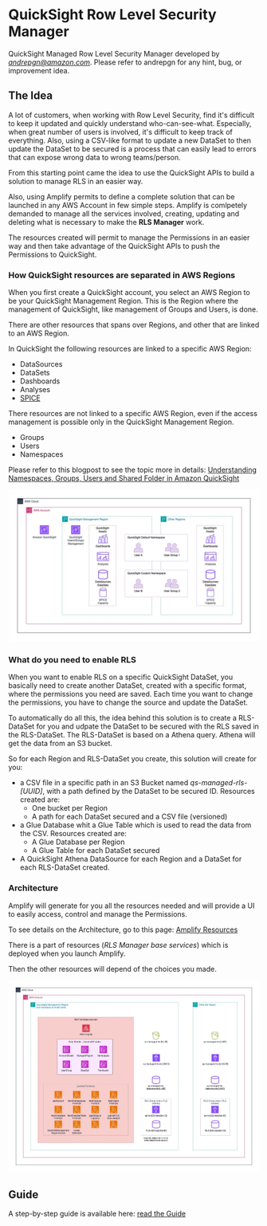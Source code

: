 # QuickSight Row Level Security Manager
QuickSight Managed Row Level Security Manager developed by *andrepgn@amazon.com*.
Please refer to andrepgn for any hint, bug, or improvement idea.

## The Idea

A lot of customers, when working with Row Level Security, find it's difficult to keep it updated and quickly understand who-can-see-what. 
Especially, when great number of users is involved, it's difficult to keep track of everything. Also, using a CSV-like format to update a new DataSet to then update the DataSet to be secured is a process that can easily lead to errors that can expose wrong data to wrong teams/person.

From this starting point came the idea to use the QuickSight APIs to build a solution to manage RLS in an easier way.

Also, using Amplify permits to define a complete solution that can be launched in any AWS Account in few simple steps. Amplify is comlpetely demanded to manage all the services involved, creating, updating and deleting what is necessary to make the **RLS Manager** work.

The resources created will permit to manage the Permissions in an easier way and then take advantage of the QuickSight APIs to push the Permissions to QuickSight.

### How QuickSight resources are separated in AWS Regions
When you first create a QuickSight account, you select an AWS Region to be your QuickSight Management Region. This is the Region where the management of QuickSight, like management of Groups and Users, is done. 

There are other resources that spans over Regions, and other that are linked to an AWS Region.

In QuickSight the following resources are linked to a specific AWS Region:
* DataSources
* DataSets
* Dashboards
* Analyses
* [SPICE](https://docs.aws.amazon.com/quicksight/latest/user/spice.html)

There resources are not linked to a specific AWS Region, even if the access management is possible only in the QuickSight Management Region.
* Groups
* Users
* Namespaces

Please refer to this blogpost to see the topic more in details: [Understanding Namespaces, Groups, Users and Shared Folder in Amazon QuickSight](https://community.amazonquicksight.com/t/understanding-namespaces-groups-users-and-shared-folder-in-amazon-quicksight/13158)

![QuickSight Resources](Guide/images/QuickSight%20Resources%20in%20Regions.jpg)

### What do you need to enable RLS
When you want to enable RLS on a specific QuickSight DataSet, you basically need to create another DataSet, created with a specific format, where the permissions you need are saved. Each time you want to change the permissions, you have to change the source and update the DataSet.

To automatically do all this, the idea behind this solution is to create a RLS-DataSet for you and udpate the DataSet to be secured with the RLS saved in the RLS-DataSet.
The RLS-DataSet is based on a Athena query. Athena will get the data from an S3 bucket.

So for each Region and RLS-DataSet you create, this solution will create for you:
* a CSV file in a specific path in an S3 Bucket named _qs-managed-rls-[UUID]_, with a path defined by the DataSet to be secured ID. Resources created are:
    * One bucket per Region
    * A path for each DataSet secured and a CSV file (versioned)
* a Glue Database whit a Glue Table which is used to read the data from the CSV. Resources created are:
    * A Glue Database per Region
    * A Glue Table for each DataSet secured
* A QuickSight Athena DataSource for each Region and a DataSet for each RLS-DataSet created.

### Architecture
Amplify will generate for you all the resources needed and will provide a UI to easily access, control and manage the Permissions.

To see details on the Architecture, go to this page: [Amplify Resources](/Guide/Amplify-Resources.md)

There is a part of resources (_RLS Manager base services_) which is deployed when you launch Amplify.

Then the other resources will depend of the choices you made.

![Architecture](Guide/images/RLS-Tool-Architecture.jpg)

## Guide
A step-by-step guide is available here: [read the Guide](/Guide/TheGuide.md)